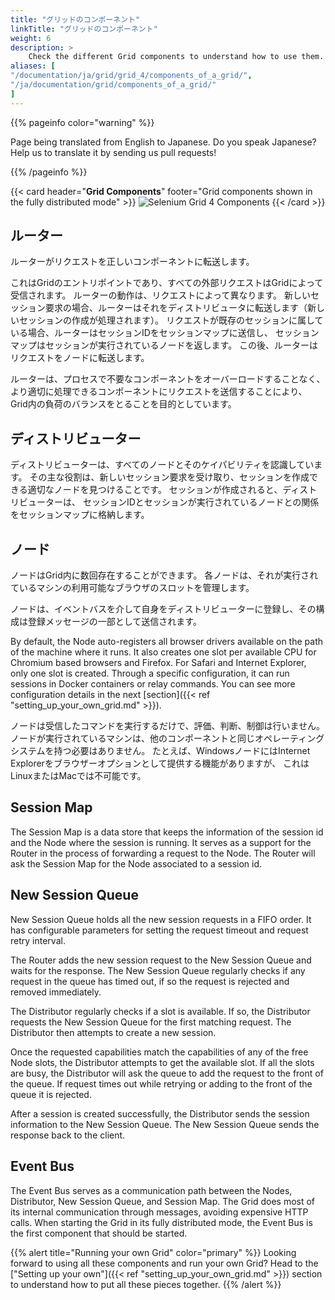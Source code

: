 ```yaml
---
title: "グリッドのコンポーネント"
linkTitle: "グリッドのコンポーネント"
weight: 6
description: >
    Check the different Grid components to understand how to use them.
aliases: [
"/documentation/ja/grid/grid_4/components_of_a_grid/",
"/ja/documentation/grid/components_of_a_grid/"
]
---
```


{{% pageinfo color="warning" %}}
<p class="lead">
   <i class="fas fa-language display-4"></i> 
   Page being translated from 
   English to Japanese. Do you speak Japanese? Help us to translate
   it by sending us pull requests!
</p>
{{% /pageinfo %}}

{{< card header="**Grid Components**" footer="Grid components shown in the fully distributed mode" >}}
![Selenium Grid 4 Components](/images/documentation/grid/components.png "Selenium Grid 4 Components")
{{< /card >}}

## ルーター

ルーターがリクエストを正しいコンポーネントに転送します。

これはGridのエントリポイントであり、すべての外部リクエストはGridによって受信されます。
ルーターの動作は、リクエストによって異なります。
新しいセッション要求の場合、ルーターはそれをディストリビュータに転送します（新しいセッションの作成が処理されます）。
リクエストが既存のセッションに属している場合、ルーターはセッションIDをセッションマップに送信し、
セッションマップはセッションが実行されているノードを返します。
この後、ルーターはリクエストをノードに転送します。

ルーターは、プロセスで不要なコンポーネントをオーバーロードすることなく、
より適切に処理できるコンポーネントにリクエストを送信することにより、
Grid内の負荷のバランスをとることを目的としています。


## ディストリビューター

ディストリビューターは、すべてのノードとそのケイパビリティを認識しています。
その主な役割は、新しいセッション要求を受け取り、セッションを作成できる適切なノードを見つけることです。
セッションが作成されると、ディストリビューターは、
セッションIDとセッションが実行されているノードとの関係をセッションマップに格納します。

## ノード

ノードはGrid内に数回存在することができます。
各ノードは、それが実行されているマシンの利用可能なブラウザのスロットを管理します。

ノードは、イベントバスを介して自身をディストリビューターに登録し、その構成は登録メッセージの一部として送信されます。

By default, the Node auto-registers all browser drivers available on the path of
the machine where it runs. It also creates one slot per available CPU for Chromium
based browsers and Firefox. For Safari and Internet Explorer, only one slot is created.
Through a specific configuration, it can run sessions in Docker containers or relay commands.
You can see more configuration details in the next [section]({{< ref "setting_up_your_own_grid.md" >}}).

ノードは受信したコマンドを実行するだけで、評価、判断、制御は行いません。
ノードが実行されているマシンは、他のコンポーネントと同じオペレーティングシステムを持つ必要はありません。
たとえば、WindowsノードにはInternet Explorerをブラウザーオプションとして提供する機能がありますが、
これはLinuxまたはMacでは不可能です。

## Session Map

The Session Map is a data store that keeps the information of the session id and the Node 
where the session is running. It serves as a support for the Router in the process of 
forwarding a request to the Node. The Router will ask the Session Map for the Node 
associated to a session id.

## New Session Queue

New Session Queue holds all the new session requests in a FIFO order. 
It has configurable parameters for setting the request timeout and request retry interval.

The Router adds the new session request to the New Session Queue and waits for the response.
The New Session Queue regularly checks if any request in the queue has timed out, 
if so the request is rejected and removed immediately.

The Distributor regularly checks if a slot is available. If so, the Distributor requests the
New Session Queue for the first matching request. The Distributor then attempts to create
a new session.

Once the requested capabilities match the capabilities of any of the free Node slots, the Distributor attempts to get the
available slot. If all the slots are busy, the Distributor will ask the queue to add the request to the front of the queue. 
If request times out while retrying or adding to the front of the queue it is rejected.

After a session is created successfully, the Distributor sends the session information to the New Session Queue.
The New Session Queue sends the response back to the client. 

## Event Bus

The Event Bus serves as a communication path between the Nodes, Distributor, New Session Queue, and Session Map. 
The Grid does most of its internal communication through messages, avoiding expensive HTTP calls. 
When starting the Grid in its fully distributed mode, the Event Bus is the first component that should be started. 

{{% alert title="Running your own Grid" color="primary" %}}
Looking forward to using all these components and run your own Grid?
Head to the ["Setting up your own"]({{< ref "setting_up_your_own_grid.md" >}})
section to understand how to put all these pieces together.
{{% /alert %}}
